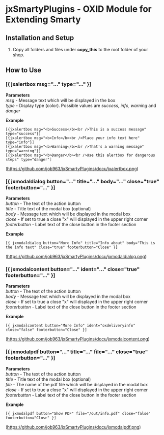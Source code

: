 # jxSmartyPlugins - OXID Module for Extending Smarty



## Installation and Setup
1. Copy all folders and files under **copy\_this** to the root folder of your shop.


## How to Use

### [{ jxalertbox msg="..." type="..." }]

**Parameters**  
_msg_ - Message text which will be displayed in the box  
_type_ - Display type (color). Possible values are _success_, _info_, _warning_ and _danger_

**Example**  
```
[{jxalertbox msg="<b>Success</b><br />This is a success message" type="success"}]
[{jxalertbox msg="<b>Info</b><br />Place your info text here" type="info"}]
[{jxalertbox msg="<b>Warning</b><br />That's a warning message" type="warning"}]
[{jxalertbox msg="<b>Danger</b><br />Use this alertbox for dangerous steps" type="danger"]
```
(https://github.com/job963/jxSmartyPlugins/docu/jxalertbox.png)

### [{ jxmodaldialog button="..." title="..." body="..." close="true" footerbutton="..." }]

**Parameters**  
_button_ - The text of the action button  
_title_ - Title text of the modal box (optional)  
_body_ - Message text which will be displayed in the modal box  
_close_ - If set to true a close "x" will displayed in the upper right corner  
_footerbutton_ - Label text of the close button in the footer section 

**Example**  
```
[{ jxmodaldialog button="More Info" title="Info about" body="This is the info text" close="true" footerbutton="Close" }]
```
(https://github.com/job963/jxSmartyPlugins/docu/jxmodaldialog.png)

### [{ jxmodalcontent button="..." ident="..." close="true" footerbutton="..." }]

**Parameters**  
_button_ - The text of the action button  
_body_ - Message text which will be displayed in the modal box  
_close_ - If set to true a close "x" will displayed in the upper right corner  
_footerbutton_ - Label text of the close button in the footer section 

**Example**  
```
[{ jxmodalcontent button="More Info" ident="oxdeliveryinfo" close="false" footerbutton="Close" }]
```
(https://github.com/job963/jxSmartyPlugins/docu/jxmodalcontent.png)

### [{ jxmodalpdf button="..." title="..." file="..." close="true" footerbutton="..." }]

**Parameters**  
_button_ - The text of the action button  
_title_ - Title text of the modal box (optional)  
_file_ - The name of the pdf file which will be displayed in the modal box  
_close_ - If set to true a close "x" will displayed in the upper right corner  
_footerbutton_ - Label text of the close button in the footer section 

**Example**  
```
[{ jxmodalpdf button="Show PDF" file="/out/info.pdf" close="false" footerbutton="Close" }]
```
(https://github.com/job963/jxSmartyPlugins/docu/jxmodalpdf.png)
